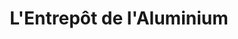 ---
title: "L'Entrepôt de l'Aluminium"
url: /shawinigan/lentrepot-de-laluminium/
shop: Großhandel
---